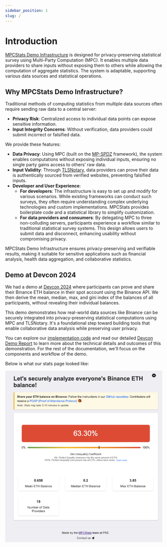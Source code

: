 ```yaml
---
sidebar_position: 1
slug: /
---
```


# Introduction

[MPCStats Demo Infrastructure](https://github.com/zkStats/mpc-demo-infra/) is designed for privacy-preserving statistical survey using Multi-Party Computation (MPC). It enables multiple data providers to share inputs without exposing them to others while allowing the computation of aggregate statistics. The system is adaptable, supporting various data sources and statistical operations.

## Why MPCStats Demo Infrastructure?

Traditional methods of computing statistics from multiple data sources often require sending raw data to a central server:
- **Privacy Risk**: Centralized access to individual data points can expose sensitive information.
- **Input Integrity Concerns**: Without verification, data providers could submit incorrect or falsified data.

We provide these features:
- **Data Privacy**: Using MPC (built on the [MP-SPDZ](https://github.com/data61/MP-SPDZ/) framework), the system enables computations without exposing individual inputs, ensuring no single party gains access to others’ raw data.
- **Input Validity**: Through [TLSNotary](https://tlsnotary.org/), data providers can prove their data is authentically sourced from verified websites, preventing falsified inputs.
- **Developer and User Experience**:
  - **For developers**: The infrastructure is easy to set up and modify for various scenarios. While existing frameworks can conduct such surveys, they often require understanding complex underlying technologies and custom implementations. MPCStats provides boilerplate code and a statistical library to simplify customization.
  - **For data providers and consumers**: By delegating MPC to three non-colluding servers, participants experience a workflow similar to traditional statistical survey systems. This design allows users to submit data and disconnect, enhancing usability without compromising privacy.

MPCStats Demo Infrastructure ensures privacy-preserving and verifiable results, making it suitable for sensitive applications such as financial analysis, health data aggregation, and collaborative statistics.

## Demo at Devcon 2024

We had a demo at [Devcon 2024](https://www.youtube.com/watch?v=wCp7Zsjou7w) where participants can prove and share their Binance ETH balance in their spot account using the Binance API. We then derive the mean, median, max, and gini index of the balances of all participants, without revealing their individual balances.

This demo demonstrates how real-world data sources like Binance can be securely integrated into privacy-preserving statistical computations using MPC and TLSNotary. It's a foundational step toward building tools that enable collaborative data analysis while preserving user privacy.

You can explore our [implementation code](https://github.com/ZKStats/mpc-demo-infra) and read our detailed [Devcon Demo Report](https://pse-team.notion.site/MPCStats-Devcon-Demo-Report-3055bb69afd24d60bf8ee8d4fa5f774c) to learn more about the technical details and outcomes of this demonstration. For the rest of the documentation, we'll focus on the components and workflow of the demo.

Below is what our stats page looked like:

![Devcon demo interface](./devcon-demo.png)

<!--
MPCStats Demo Infrastructure is the demo built by the [MPCStats](https://pse.dev/en/projects/mpc-stats) team for [Devcon 7](https://www.youtube.com/watch?v=wCp7Zsjou7w). Data providers can share their data privately, and data consumers can learn statistical results from all shared data.

![graph: data providers -> data consumers]


provides a boilerplate to perform statistical analysis on data shared by data providers, without data providers revealing their data. Developers can use this boilerplate to build their own privacy-preserving applications by modifying existing components or extending functionality. We support use cases with this pattern:

1. Data providers generate a proof for their data from some website using [TLSNotary](https://tlsnotary.org/), which does not reveal their data.
2. Arbitrary computation can be performed on all data providers' masked data using MPC: we're using [MP-SPDZ](https://github.com/data61/MP-SPDZ/) as our underlying MPC framework.

Data consumers can be convinced the statistical results are correct without revealing their data.

![client-interface](./client-interface.png)

TODO: should be two examples: simple and binance

The current implementation demonstrates our [demo at Devcon 7](https://pse-team.notion.site/MPCStats-Devcon-Demo-Report-3055bb69afd24d60bf8ee8d4fa5f774c) where participants collaboratively compute the statistical results from their ETH balance on Binance. This docs explain how everything works, how to modify the boilerplate, and how to deploy the infrastructure. See our talk [here](https://www.youtube.com/watch?v=wCp7Zsjou7w).

-->

